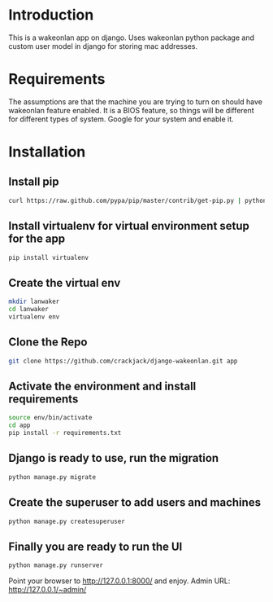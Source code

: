 # Introduction
This is a wakeonlan app on django. Uses wakeonlan python package and custom user model in django for storing mac addresses.

# Requirements
The assumptions are that the machine you are trying to turn on should have wakeonlan feature enabled. It is a BIOS feature, so things will be different for different types of system. Google for your system and enable it.

# Installation
## Install pip
```bash
curl https://raw.github.com/pypa/pip/master/contrib/get-pip.py | python -
```

## Install virtualenv for virtual environment setup for the app
```bash
pip install virtualenv
```

## Create the virtual env
```bash
mkdir lanwaker
cd lanwaker
virtualenv env
```

## Clone the Repo
```bash
git clone https://github.com/crackjack/django-wakeonlan.git app
```

## Activate the environment and install requirements
```bash
source env/bin/activate
cd app
pip install -r requirements.txt
```

## Django is ready to use, run the migration
```bash
python manage.py migrate
```

## Create the superuser to add users and machines
```bash
python manage.py createsuperuser
```

## Finally you are ready to run the UI
```bash
python manage.py runserver
```

Point your browser to http://127.0.0.1:8000/ and enjoy.
Admin URL: http://127.0.0.1/~admin/


